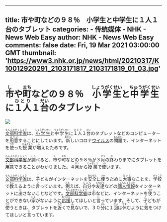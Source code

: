 
---
title: 市や町などの９８％　小学生と中学生に１人１台のタブレット
categories: 
    - 传统媒体
    - NHK - News Web Easy
author: NHK - News Web Easy
comments: false
date: Fri, 19 Mar 2021 03:00:00 GMT
thumbnail: 'https://www3.nhk.or.jp/news/html/20210317/K10012920291_2103171817_2103171819_01_03.jpg'
---

<div>   
<h1><ruby>市<rt>し</rt></ruby>や<ruby>町<rt>まち</rt></ruby>などの９８％　<ruby>小学生<rt>しょうがくせい</rt></ruby>と<ruby>中学生<rt>ちゅうがくせい</rt></ruby>に<ruby>１人<rt>ひとり</rt></ruby>１<ruby>台<rt>だい</rt></ruby>のタブレット</h1><img src="https://www3.nhk.or.jp/news/html/20210317/K10012920291_2103171817_2103171819_01_03.jpg" referrerpolicy="no-referrer"><br>
                <p><a href="javascript:void(0)" class="dicWin" id="id-0001"><ruby><span class="under">文部科学省</span><rt>もんぶかがくしょう</rt></ruby></a>は、<a href="javascript:void(0)" class="dicWin" id="id-0000"><ruby><span class="under">小学生</span><rt>しょうがくせい</rt></ruby></a>と<ruby>中学生<rt>ちゅうがくせい</rt></ruby>に<ruby>１人<rt>ひとり</rt></ruby>１<ruby>台<rt>だい</rt></ruby>のタブレットなどのコンピューターを<ruby>用意<rt>ようい</rt></ruby>することにしています。<ruby>新<rt>あたら</rt></ruby>しいコロナ<a href="javascript:void(0)" class="dicWin" id="id-0002"><span class="under">ウイルス</span></a>の<ruby>問題<rt>もんだい</rt></ruby>で、インターネットを<ruby>使<rt>つか</rt></ruby>った<ruby>授業<rt>じゅぎょう</rt></ruby>が<ruby>増<rt>ふ</rt></ruby>えたためです。</p>
<p><a href="javascript:void(0)" class="dicWin" id="id-0001"><ruby><span class="under">文部科学省</span><rt>もんぶかがくしょう</rt></ruby></a>が<ruby>調<rt>しら</rt></ruby>べると、<ruby>市<rt>し</rt></ruby>や<ruby>町<rt>まち</rt></ruby>などの９８％が３<ruby>月<rt>がつ</rt></ruby>の<ruby>終<rt>お</rt></ruby>わりまでにタブレットを<ruby>用意<rt>ようい</rt></ruby>できることがわかりました。４<ruby>月<rt>がつ</rt></ruby>から<ruby>授業<rt>じゅぎょう</rt></ruby>で<ruby>使<rt>つか</rt></ruby>います。</p>
<p><a href="javascript:void(0)" class="dicWin" id="id-0001"><ruby><span class="under">文部科学省</span><rt>もんぶかがくしょう</rt></ruby></a>は、<ruby>子<rt>こ</rt></ruby>どもがインターネットを<ruby>安全<rt>あんぜん</rt></ruby>に<ruby>使<rt>つか</rt></ruby>うために<ruby>大事<rt>だいじ</rt></ruby>なことを、<ruby>学校<rt>がっこう</rt></ruby>で<ruby>教<rt>おし</rt></ruby>えるように<ruby>言<rt>い</rt></ruby>っています。<ruby>例<rt>たと</rt></ruby>えば、<ruby>自分<rt>じぶん</rt></ruby>や<ruby>友達<rt>ともだち</rt></ruby>などの<a href="javascript:void(0)" class="dicWin" id="id-0003"><ruby><span class="under">個人情報</span><rt>こじんじょうほう</rt></ruby></a>をインターネットに<ruby>出<rt>だ</rt></ruby>さないことなどです。<a href="javascript:void(0)" class="dicWin" id="id-0001"><ruby><span class="under">文部科学省</span><rt>もんぶかがくしょう</rt></ruby></a>は<ruby>市<rt>し</rt></ruby>などに、インターネットを<ruby>使<rt>つか</rt></ruby>うことができない<ruby>家<rt>いえ</rt></ruby>がないように<a href="javascript:void(0)" class="dicWin" id="id-0004"><ruby><span class="under">応援</span><rt>おうえん</rt></ruby></a>してほしいと<ruby>言<rt>い</rt></ruby>っています。そして、<ruby>子<rt>こ</rt></ruby>どもが<ruby>使<rt>つか</rt></ruby>うときは、タブレットを<ruby>近<rt>ちか</rt></ruby>くで<ruby>見<rt>み</rt></ruby>ないで、３０<ruby>分<rt>ぷん</rt></ruby>に１<ruby>回<rt>かい</rt></ruby>は<ruby>休<rt>やす</rt></ruby>むように<ruby>気<rt>き</rt></ruby>をつけてほしいと<ruby>言<rt>い</rt></ruby>っています。</p>
<p></p>
<p></p>
              
</div>
            